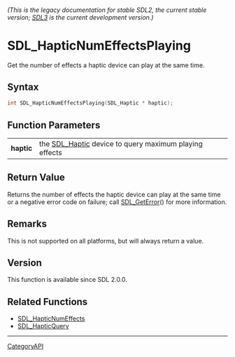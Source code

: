 ###### (This is the legacy documentation for stable SDL2, the current stable version; [SDL3](https://wiki.libsdl.org/SDL3/) is the current development version.)
# SDL_HapticNumEffectsPlaying

Get the number of effects a haptic device can play at the same time.

## Syntax

```c
int SDL_HapticNumEffectsPlaying(SDL_Haptic * haptic);

```

## Function Parameters

|                |                                                                      |
| -------------- | -------------------------------------------------------------------- |
| **haptic**     | the [SDL_Haptic](SDL_Haptic.md) device to query maximum playing effects |

## Return Value

Returns the number of effects the haptic device can play at the same time
or a negative error code on failure; call [SDL_GetError](SDL_GetError.md)()
for more information.

## Remarks

This is not supported on all platforms, but will always return a value.

## Version

This function is available since SDL 2.0.0.

## Related Functions

* [SDL_HapticNumEffects](SDL_HapticNumEffects.md)
* [SDL_HapticQuery](SDL_HapticQuery.md)

----
[CategoryAPI](CategoryAPI.md)

